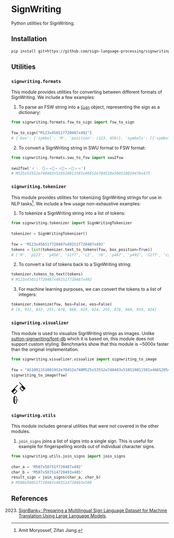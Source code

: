 # SignWriting

Python utilities for SignWriting.

## Installation

```bash
pip install git+https://github.com/sign-language-processing/signwriting
```

## Utilities

### `signwriting.formats`

This module provides utilities for converting between different formats of SignWriting.
We include a few examples:

1. To parse an FSW string into a [`Sign`](signwriting/types.py) object, representing the sign as a dictionary:

```python
from signwriting.formats.fsw_to_sign import fsw_to_sign

fsw_to_sign("M123x456S1f720487x492")
# {'box': {'symbol': 'M', 'position': (123, 456)}, 'symbols': [{'symbol': 'S1f720', 'position': (487, 492)}]}
```

2. To convert a SignWriting string in SWU format to FSW format:

```python
from signwriting.formats.swu_to_fsw import swu2fsw

swu2fsw('𝠃𝤟𝤩񋛩𝣵𝤐񀀒𝤇𝣤񋚥𝤐𝤆񀀚𝣮𝣭')
# M525x535S2e748483x510S10011501x466S2e704510x500S10019476x475
```

### `signwriting.tokenizer`

This module provides utilities for tokenizing SignWriting strings for use in NLP tasks[^1].
We include a few usage non-exhaustive examples:

1. To tokenize a SignWriting string into a list of tokens:

```python
from signwriting.tokenizer import SignWritingTokenizer

tokenizer = SignWritingTokenizer()

fsw = 'M123x456S1f720487x492S1f720487x492'
tokens = list(tokenizer.text_to_tokens(fsw, box_position=True))
# ['M', 'p123', 'p456', 'S1f7', 'c2', 'r0', 'p487', 'p492', 'S1f7', 'c2', 'r0', 'p487', 'p492'])
```

2. To convert a list of tokens back to a SignWriting string:

```python
tokenizer.tokens_to_text(tokens)
# M123x456S1f720487x492S1f720487x492
```

3. For machine learning purposes, we can convert the tokens to a list of integers:

```python
tokenizer.tokenize(fsw, bos=False, eos=False)
# [6, 932, 932, 255, 678, 660, 919, 924, 255, 678, 660, 919, 924]
```

### `signwriting.visualizer`

This module is used to visualize SignWriting strings as images.
Unlike [sutton-signwriting/font-db](https://github.com/sutton-signwriting/font-db/) which it is based on, this module
does not support custom styling. Benchmarks show that this module is ~5000x faster than the original implementation.

```python
from signwriting.visualizer.visualize import signwriting_to_image

fsw = "AS10011S10019S2e704S2e748M525x535S2e748483x510S10011501x466S20544510x500S10019476x475"
signwriting_to_image(fsw)
```

![AS10011S10019S2e704S2e748M525x535S2e748483x510S10011501x466S20544510x500S10019476x475](signwriting/visualizer/test_assets/AS10011S10019S2e704S2e748M525x535S2e748483x510S10011501x466S20544510x500S10019476x475.png)

### `signwriting.utils`

This module includes general utilities that were not covered in the other modules.

1. `join_signs` joins a list of signs into a single sign.
   This is useful for example for fingerspelling words out of individual character signs.

```python
from signwriting.utils.join_signs import join_signs

char_a = 'M507x507S1f720487x492'
char_b = 'M507x507S14720493x485'
result_sign = join_signs(char_a, char_b)
# M500x500S1f720487x493S14720493x508
```

## References

[^1]: Amit Moryossef, Zifan Jiang.

2023. [SignBank+: Preparing a Multilingual Sign Language Dataset for Machine Translation Using Large Language Models](https://arxiv.org/abs/2309.11566).
